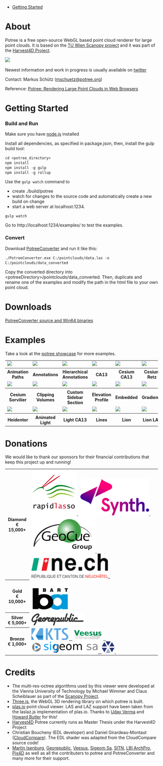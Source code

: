 
* [Getting Started](./docs/getting_started.md)

# About

Potree is a free open-source WebGL based point cloud renderer for large point clouds.
It is based on the [TU Wien Scanopy project](https://www.cg.tuwien.ac.at/research/projects/Scanopy/)
and it was part of the [Harvest4D Project](https://harvest4d.org/).


<a href="http://potree.org/wp/demo/" target="_blank"> ![](./docs/images/potree_screens.png) </a>

Newest information and work in progress is usually available on [twitter](https://twitter.com/m_schuetz)

Contact: Markus Schütz (mschuetz@potree.org)

Reference: [Potree: Rendering Large Point Clouds in Web Browsers](https://www.cg.tuwien.ac.at/research/publications/2016/SCHUETZ-2016-POT/SCHUETZ-2016-POT-thesis.pdf)

# Getting Started

### Build and Run

Make sure you have [node.js](http://nodejs.org/) installed

Install all dependencies, as specified in package.json, 
then, install the gulp build tool:

    cd <potree_directory>
    npm install
    npm install -g gulp
    npm install -g rollup

Use the ```gulp watch``` command to 

* create ./build/potree 
* watch for changes to the source code and automatically create a new build on change
* start a web server at localhost:1234. 

```
gulp watch
```

Go to http://localhost:1234/examples/ to test the examples.

### Convert

Download [PotreeConverter](https://github.com/potree/PotreeConverter) and run it like this:

    ./PotreeConverter.exe C:/pointclouds/data.las -o C:/pointclouds/data_converted

Copy the converted directory into &lt;potreeDirectory&gt;/pointclouds/data_converted. Then, duplicate and rename one of the examples and modify the path in the html file to your own point cloud.

# Downloads

[PotreeConverter source and Win64 binaries](https://github.com/potree/PotreeConverter/releases)

# Examples

Take a look at the [potree showcase](http://potree.org/wp/demo/) for more examples.

<table>
	<tr>
		<td>
			<a href="http://www.potree.org/potree/examples/animation_paths.html">
				<img src="http://potree.org/thumbnails/examples/animation_paths.png" width="100%">
			</a>
		</td>
		<td>
			<a href="http://www.potree.org/potree/examples/annotations.html">
				<img src="http://potree.org/thumbnails/examples/annotations.png" width="100%">
			</a>
		</td>
		<td>
			<a href="http://www.potree.org/potree/examples/annotation_hierarchy.html">
				<img src="http://potree.org/thumbnails/examples/annotation_hierarchy.png" width="100%">
			</a>
		</td>
		<td>
			<a href="http://www.potree.org/potree/examples/ca13.html">
				<img src="http://potree.org/thumbnails/examples/ca13.png" width="100%">
			</a>
		</td>
		<td>
			<a href="http://www.potree.org/potree/examples/cesium_ca13.html">
				<img src="http://potree.org/thumbnails/examples/cesium_ca13.png" width="100%">
			</a>
		</td>
		<td>
			<a href="http://www.potree.org/potree/examples/cesium_retz.html">
				<img src="http://potree.org/thumbnails/examples/cesium_retz.png" width="100%">
			</a>
		</td>
	</tr>
	<tr>
		<th>Animation Paths</th>
		<th>Annotations</th>
		<th>Hierarchical Annotations</th>
		<th>CA13</th>
		<th>Cesium CA13</th>
		<th>Cesium Retz</th>
	</tr>
	<tr>
		<td>
			<a href="http://www.potree.org/potree/examples/cesium_sorvilier.html">
				<img src="http://potree.org/thumbnails/examples/cesium_sorvilier.png" width="100%">
			</a>
		</td>
		<td>
			<a href="http://www.potree.org/potree/examples/clipping_volume.html">
				<img src="http://potree.org/thumbnails/examples/clipping_volume.png" width="100%">
			</a>
		</td>
		<td>
			<a href="http://www.potree.org/potree/examples/custom_sidebar_section.html">
				<img src="http://potree.org/thumbnails/examples/custom_sidebar_section.png" width="100%">
			</a>
		</td>
		<td>
			<a href="http://www.potree.org/potree/examples/elevation_profile.html">
				<img src="http://potree.org/thumbnails/examples/elevation_profile.png" width="100%">
			</a>
		</td>
		<td>
			<a href="http://www.potree.org/potree/examples/embedded_iframe.html">
				<img src="http://potree.org/thumbnails/examples/embedded_iframe.png" width="100%">
			</a>
		</td>
		<td>
			<a href="http://www.potree.org/potree/examples/cesium_retz.html">
				<img src="http://potree.org/thumbnails/examples/gradient_colors.png" width="100%">
			</a>
		</td>
	</tr>
	<tr>
		<th>Cesium Sorvilier</th>
		<th>Clipping Volumes</th>
		<th>Custom Sidebar Section</th>
		<th>Elevation Profile</th>
		<th>Embedded</th>
		<th>Gradients</th>
	</tr>
	<tr>
		<td>
			<a href="http://www.potree.org/potree/examples/heidentor.html">
				<img src="http://potree.org/thumbnails/examples/heidentor.png" width="100%">
			</a>
		</td>
		<td>
			<a href="http://www.potree.org/potree/examples/light_animated.html">
				<img src="http://potree.org/thumbnails/examples/light_animated.png" width="100%">
			</a>
		</td>
		<td>
			<a href="http://www.potree.org/potree/examples/light_ca13.html">
				<img src="http://potree.org/thumbnails/examples/light_ca13.png" width="100%">
			</a>
		</td>
		<td>
			<a href="http://www.potree.org/potree/examples/lines.html">
				<img src="http://potree.org/thumbnails/examples/lines.png" width="100%">
			</a>
		</td>
		<td>
			<a href="http://www.potree.org/potree/examples/lion.html">
				<img src="http://potree.org/thumbnails/examples/lion.png" width="100%">
			</a>
		</td>
		<td>
			<a href="http://www.potree.org/potree/examples/lion_las.html">
				<img src="http://potree.org/thumbnails/examples/lion_las.png" width="100%">
			</a>
		</td>
	</tr>
	<tr>
		<th>Heidentor</th>
		<th>Animated Light</th>
		<th>Light CA13</th>
		<th>Lines</th>
		<th>Lion</th>
		<th>Lion LAS</th>
	</tr>
</table>

# Donations

We would like to thank our sponsors for their financial contributions that keep this project up and running!

<table>
	<tr>
		<th>
			Diamond<br>
			€ 15,000+
		</th>
		<td>
			<a href="http://rapidlasso.com">
				<img src="./docs/sponsors/rapidlasso_square_256x2561.png" width="150" height="150"/>
			</a> &nbsp;
			<a href="http://www.synth3d.co">
				<img src="docs/sponsors/synth.png" height="120"/>
			</a> &nbsp;
			<a href="http://www.geocue.com">
				<img src="docs/sponsors/geocue.png" height="120px"/>
			</a> &nbsp;
			<a href="http://www.ne.ch/autorites/DDTE/SGRF/SITN/Pages/accueil.aspx">
				<img src="docs/sponsors/sitn_logo.png" height="80px"/> &nbsp;
			</a>
		</td>
	</tr>
	<tr>
		<th>
			Gold<br>
			€ 10,000+
		</th>
		<td>
			<a href="https://www.bart.gov">
				<img src="docs/sponsors/bart.png" height="100"/>
			</a>
		</td>
	</tr>
	<tr>
		<th>
			Silver<br>
			€ 5,000+
		</th>
		<td>
			<a href="http://georepublic.info">
				<img src="docs/sponsors/georepublic.png" height="40"/>
			</a>
		</td>
	</tr>
	<tr>
		<th>
			Bronze<br>
			€ 1,000+
		</th>
		<td>
			<a href="http://www.kts.co.jp">
				<img src="docs/sponsors/kts.png" height="40"/> &nbsp;
			</a>
			<a href="http://veesus.com">
				<img src="docs/sponsors/veesus_small.png" height="40"/> &nbsp;
			</a>
			<a href="http://www.sigeom.ch">
				<img src="docs/sponsors/logo_sigeom.png" height="40"/> &nbsp;
			</a>
			<a href="http://archpro.lbg.ac.at">
				<img src="docs/sponsors/archpro_EN_small.png" height="40"/> 
			</a> &nbsp;
		</td>
	</tr>
</table>



# Credits

* The multi-res-octree algorithms used by this viewer were developed at the Vienna University of Technology by Michael Wimmer and Claus Scheiblauer as part of the [Scanopy Project](http://www.cg.tuwien.ac.at/research/projects/Scanopy/).
* [Three.js](https://github.com/mrdoob/three.js), the WebGL 3D rendering library on which potree is built.
* [plas.io](http://plas.io/) point cloud viewer. LAS and LAZ support have been taken from the laslaz.js implementation of plas.io. Thanks to [Uday Verma](https://twitter.com/udaykverma) and [Howard Butler](https://twitter.com/howardbutler) for this!
* [Harvest4D](https://harvest4d.org/) Potree currently runs as Master Thesis under the Harvest4D Project
* Christian Boucheny (EDL developer) and Daniel Girardeau-Montaut ([CloudCompare](http://www.danielgm.net/cc/)). The EDL shader was adapted from the CloudCompare source code!
* [Martin Isenburg](http://rapidlasso.com/), [Georepublic](http://georepublic.de/en/),
[Veesus](http://veesus.com/), [Sigeom Sa](http://www.sigeom.ch/), [SITN](http://www.ne.ch/sitn), [LBI ArchPro](http://archpro.lbg.ac.at/),  [Pix4D](http://pix4d.com/) as well as all the contributers to potree and PotreeConverter and many more for their support.
